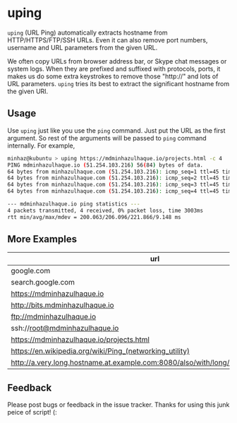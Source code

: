 # uping

`uping` (URL Ping) automatically extracts hostname from HTTP/HTTPS/FTP/SSH URLs. Even it can also remove port numbers, username and URL parameters from the given URL.

We often copy URLs from browser address bar, or Skype chat messages or system logs. When they are prefixed and suffixed with protocols, ports, it makes us do some extra keystrokes to remove those "http://" and lots of URL parameters. `uping` tries its best to extract the significant hostname from the given URI.

## Usage

Use `uping` just like you use the `ping` command. Just put the URL as the first argument. So rest of the arguments will be passed to `ping` command internally. For example,

```bash
minhaz@kubuntu > uping https://mdminhazulhaque.io/projects.html -c 4
PING mdminhazulhaque.io (51.254.103.216) 56(84) bytes of data.
64 bytes from minhazulhaque.com (51.254.103.216): icmp_seq=1 ttl=45 time=200 ms
64 bytes from minhazulhaque.com (51.254.103.216): icmp_seq=2 ttl=45 time=202 ms
64 bytes from minhazulhaque.com (51.254.103.216): icmp_seq=3 ttl=45 time=200 ms
64 bytes from minhazulhaque.com (51.254.103.216): icmp_seq=4 ttl=45 time=221 ms

--- mdminhazulhaque.io ping statistics ---
4 packets transmitted, 4 received, 0% packet loss, time 3003ms
rtt min/avg/max/mdev = 200.063/206.096/221.866/9.148 ms
```

## More Examples

| url | extracted hostname |
|-----|--------------------|
| google.com | google.com |
| search.google.com | search.google.com |
| https://mdminhazulhaque.io | mdminhazulhaque.io |
| http://bits.mdminhazulhaque.io | bits.mdminhazulhaque.io |
| ftp://mdminhazulhaque.io | mdminhazulhaque.io |
| ssh://root@mdminhazulhaque.io | mdminhazulhaque.io |
| https://mdminhazulhaque.io/projects.html | mdminhazulhaque.io |
| https://en.wikipedia.org/wiki/Ping_(networking_utility) | en.wikipedia.org |
| http://a.very.long.hostname.at.example.com:8080/also/with/long/long/url/params.html | a.very.long.hostname.at.example.com |


## Feedback

Please post bugs or feedback in the issue tracker. Thanks for using this junk peice of script! (: